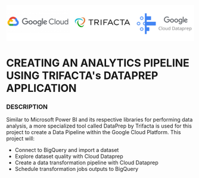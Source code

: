 ![dataprep](https://github.com/deepakm925/Data-and-ML-Engineering-in-Google-Cloud-Platform/blob/main/Creating-an-Analytics-Pipeline-using-Trifacta-Dataprep/resources/GoogleCloud%20Trifacta%20Dataprep.png)
# CREATING AN ANALYTICS PIPELINE USING TRIFACTA's DATAPREP APPLICATION

### DESCRIPTION

Similar to Microsoft Power BI and its respective libraries for performing data analysis, a more specialized tool called DataPrep by Trifacta is used for this project to create a Data Pipeline within the Google Cloud Platform. This project will:
- Connect to BigQuery and import a dataset 
- Explore dataset quality with Cloud Dataprep
- Create a data transformation pipeline with Cloud Dataprep
- Schedule transformation jobs outputs to BigQuery
